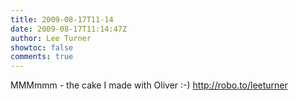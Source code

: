 ```yaml
---
title: 2009-08-17T11-14
date: 2009-08-17T11:14:47Z
author: Lee Turner
showtoc: false
comments: true
---
```


MMMmmm - the cake I made with Oliver :-) http://robo.to/leeturner

